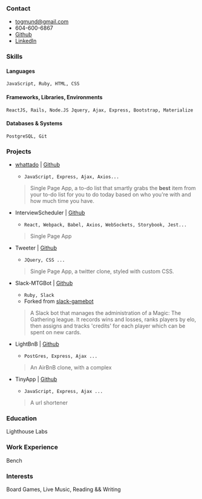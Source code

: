 ### **Contact**
- togmund@gmail.com
- 604-600-6867
- [Github](https://github.com/togmund)
- [LinkedIn](https://ca.linkedin.com/in/ted-ogmundson-1a9b47a)

### **Skills**
#### Languages
```JavaScript, Ruby, HTML, CSS```

#### Frameworks, Libraries, Environments
```ReactJS, Rails, Node.JS Jquery, Ajax, Express, Bootstrap, Materialize```

#### Databases & Systems
```PostgreSQL, Git```

### **Projects**
- [whattado](https://lhl-whattado.herokuapp.com/) | [Github](https://github.com/togmund/whattado)
    - `JavaScript, Express, Ajax, Axios...`
    > Single Page App, a to-do list that smartly grabs the **best** item from your to-do list for you to do today based on who you're with and how much time you have.
  
- InterviewScheduler | [Github](https://github.com/togmund/scheduler)
    - `React, Webpack, Babel, Axios, WebSockets, Storybook, Jest...`
    > Single Page App

- Tweeter | [Github](https://github.com/togmund/whattado)
  - `JQuery, CSS ...`
  > Single Page App, a twitter clone, styled with custom CSS.

- Slack-MTGBot | [Github](https://github.com/MikeKlemarewski/slack-gamebot)
  - `Ruby, Slack`
  - Forked from [slack-gamebot](https://github.com/dblock/slack-gamebot)
  > A Slack bot that manages the administration of a Magic: The Gathering league. It records wins and losses, ranks players by elo, then assigns and tracks 'credits' for each player which can be spent on new cards.

- LightBnB | [Github](https://github.com/togmund/whattado)
  - `PostGres, Express, Ajax ...`
  > An AirBnB clone, with a complex 

- TinyApp | [Github](https://github.com/togmund/whattado)
  - `JavaScript, Express, Ajax ...`
  > A url shortener 


### **Education**
Lighthouse Labs

### **Work Experience**

Bench

### **Interests**

Board Games, Live Music, Reading && Writing